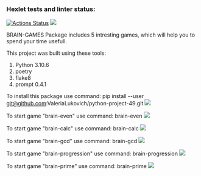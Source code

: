 ### Hexlet tests and linter status:
[![Actions Status](https://github.com/ValeriaLukovich/python-project-49/workflows/hexlet-check/badge.svg)](https://github.com/ValeriaLukovich/python-project-49/actions)
<a href="https://codeclimate.com/github/ValeriaLukovich/python-project-49/maintainability"><img src="https://api.codeclimate.com/v1/badges/2628be5a3cfb513f901f/maintainability" /></a>


BRAIN-GAMES
Package includes 5 intresting games, which will help you to spend your time usefull.
 
This project was built using these tools:
1. Python 3.10.6
2. poetry
3. flake8
4. prompt 0.4.1

To install this package use command:
pip install --user git@github.com:ValeriaLukovich/python-project-49.git
<a href="https://asciinema.org/a/QRi2Ld2KgQaCk6cmqYzb3A3l2" target="_blank"><img src="https://asciinema.org/a/QRi2Ld2KgQaCk6cmqYzb3A3l2.svg" /></a>

To start game "brain-even" use command:
brain-even
<a href="https://asciinema.org/a/xEIEaz3Pf7ptxK3VXJH9TpII9" target="_blank"><img src="https://asciinema.org/a/xEIEaz3Pf7ptxK3VXJH9TpII9.svg" /></a>

To start game "brain-calc" use command:
brain-calc
<a href="https://asciinema.org/a/etpj985pfxvksiap2bBsC4t4H" target="_blank"><img src="https://asciinema.org/a/etpj985pfxvksiap2bBsC4t4H.svg" /></a>

To start game "brain-gcd" use command:
brain-gcd
<a href="https://asciinema.org/a/W0pIZE0FJFZyxSpmnA88nrw0O" target="_blank"><img src="https://asciinema.org/a/W0pIZE0FJFZyxSpmnA88nrw0O.svg" /></a>

To start game "brain-progression" use command:
brain-progression
<a href="https://asciinema.org/a/8WLg3uBvobaiaD6GsTCIfIZ3Z" target="_blank"><img src="https://asciinema.org/a/8WLg3uBvobaiaD6GsTCIfIZ3Z.svg" /></a>

To start game "brain-prime" use command:
brain-prime
<a href="https://asciinema.org/a/sxQ3B4Wjw82ppEZwF6LYtdW6A" target="_blank"><img src="https://asciinema.org/a/sxQ3B4Wjw82ppEZwF6LYtdW6A.svg" /></a>
